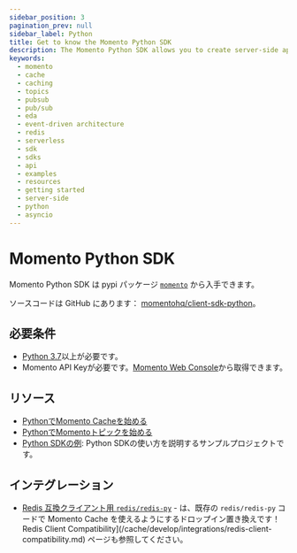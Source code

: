 ```yaml
---
sidebar_position: 3
pagination_prev: null
sidebar_label: Python
title: Get to know the Momento Python SDK
description: The Momento Python SDK allows you to create server-side applications using either synchronous or asyncio APIs, and take advantage of Momento's caching and pub-sub features. Find resources and examples here!
keywords:
  - momento
  - cache
  - caching
  - topics
  - pubsub
  - pub/sub
  - eda
  - event-driven architecture
  - redis
  - serverless
  - sdk
  - sdks
  - api
  - examples
  - resources
  - getting started
  - server-side
  - python
  - asyncio
---
```


# Momento Python SDK

Momento Python SDK は pypi パッケージ [`momento`](https://pypi.org/project/momento/) から入手できます。

ソースコードは GitHub にあります： [momentohq/client-sdk-python](https://github.com/momentohq/client-sdk-python)。

## 必要条件

- [Python 3.7](https://www.python.org/downloads/)以上が必要です。
- Momento API Keyが必要です。[Momento Web Console](https://console.gomomento.com/)から取得できます。

## リソース

- [PythonでMomento Cacheを始める](./cache)
- [PythonでMomentoトピックを始める](./topics)
- [Python SDKの例](https://github.com/momentohq/client-sdk-python/blob/main/examples/README.md): Python SDKの使い方を説明するサンプルプロジェクトです。

## インテグレーション

- [Redis 互換クライアント用 `redis/redis-py`](https://github.com/momentohq/momento-python-redis-client) - は、既存の `redis/redis-py` コードで Momento Cache を使えるようにするドロップイン置き換えです！Redis Client Compatibility](/cache/develop/integrations/redis-client-compatibility.md) ページも参照してください。
